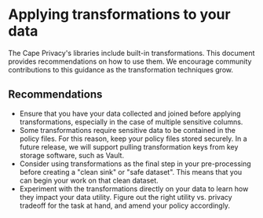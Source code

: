 # Applying transformations to your data

The Cape Privacy's libraries include built-in transformations. This document provides recommendations on how to use them. We encourage community contributions to this guidance as the transformation techniques grow.

## Recommendations

* Ensure that you have your data collected and joined before applying transformations, especially in the case of multiple sensitive columns.
* Some transformations require sensitive data to be contained in the policy files. For this reason, keep your policy files stored securely. In a future release, we will support pulling transformation keys from key storage software, such as Vault.
* Consider using transformations as the final step in your pre-processing before creating a "clean sink" or "safe dataset". This means that you can begin your work on that clean dataset. 
* Experiment with the transformations directly on your data to learn how they impact your data utility. Figure out the right utility vs. privacy tradeoff for the task at hand, and amend your policy accordingly.
